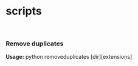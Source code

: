 # scripts
<br>
<h3>Remove duplicates</h2>
<p><b>Usage:</b>
python removeduplicates [dir][extensions]
  </p>
